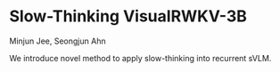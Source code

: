 # Slow-Thinking VisualRWKV-3B
Minjun Jee, Seongjun Ahn

We introduce novel method to apply slow-thinking into recurrent sVLM.
